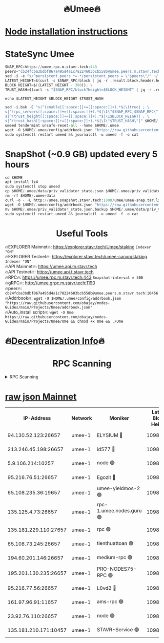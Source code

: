 <h1 align="center"> 🔥Umee🔥</h1>


[Node installation instructions](https://github.com/obajay/nodes-Guides/tree/main/Projects/Umee)
=
# StateSync Umee
```python
SNAP_RPC=https://umee.rpc.m.stavr.tech:443
peers="cb24fcba3bdbf867a495d4a1c78224603bcb558b@umee.peers.m.stavr.tech:10456"
sed -i -e "s/^persistent_peers *=.*/persistent_peers = \"$peers\"/" ~/.umee/config/config.toml
LATEST_HEIGHT=$(curl -s $SNAP_RPC/block | jq -r .result.block.header.height); \
BLOCK_HEIGHT=$((LATEST_HEIGHT - 300)); \
TRUST_HASH=$(curl -s "$SNAP_RPC/block?height=$BLOCK_HEIGHT" | jq -r .result.block_id.hash)

echo $LATEST_HEIGHT $BLOCK_HEIGHT $TRUST_HASH

sed -i.bak -E "s|^(enable[[:space:]]+=[[:space:]]+).*$|\1true| ; \
s|^(rpc_servers[[:space:]]+=[[:space:]]+).*$|\1\"$SNAP_RPC,$SNAP_RPC\"| ; \
s|^(trust_height[[:space:]]+=[[:space:]]+).*$|\1$BLOCK_HEIGHT| ; \
s|^(trust_hash[[:space:]]+=[[:space:]]+).*$|\1\"$TRUST_HASH\"|" $HOME/.umee/config/config.toml
umeed tendermint unsafe-reset-all --home $HOME/.umee
wget -O $HOME/.umee/config/addrbook.json "https://raw.githubusercontent.com/obajay/nodes-Guides/main/Projects/Umee/addrbook.json"
sudo systemctl restart umeed && journalctl -u umeed -f -o cat
```
# SnapShot (~0.9 GB) updated every 5 hours
```python
cd $HOME
apt install lz4
sudo systemctl stop umeed
cp $HOME/.umee/data/priv_validator_state.json $HOME/.umee/priv_validator_state.json.backup
rm -rf $HOME/.umee/data
curl -o - -L http://umee.snapshot.stavr.tech:1000/umee/umee-snap.tar.lz4 | lz4 -c -d - | tar -x -C $HOME/.umee --strip-components 2
wget -O $HOME/.umee/config/addrbook.json "https://raw.githubusercontent.com/obajay/nodes-Guides/main/Projects/Umee/addrbook.json"
mv $HOME/.umee/priv_validator_state.json.backup $HOME/.umee/data/priv_validator_state.json
sudo systemctl restart umeed && journalctl -u umeed -f -o cat
```
 <h1 align="center"> Useful Tools</h1>

🔥EXPLORER Mainnet🔥:      https://explorer.stavr.tech/Umee/staking             `Indexer "ON"` \
🔥EXPLORER Testnet🔥:        https://explorer.stavr.tech/umee-canon/staking      `Indexer "ON"` \
🔥API Mainnet🔥:                   https://umee.api.m.stavr.tech \
🔥API Testnet🔥:                     https://umee.api.t.stavr.tech \
🔥RPC🔥:                           https://umee.rpc.m.stavr.tech:443                     `Snapshot-interval = 300` \
🔥gRPC🔥:                              http://umee.grpc.m.stavr.tech:1190 \
🔥peer🔥:                     `cb24fcba3bdbf867a495d4a1c78224603bcb558b@umee.peers.m.stavr.tech:10456` \
🔥Addrbook🔥:    ```wget -O $HOME/.umee/config/addrbook.json "https://raw.githubusercontent.com/obajay/nodes-Guides/main/Projects/Umee/addrbook.json"``` \
🔥Auto_install script🔥: ```wget -O Ume https://raw.githubusercontent.com/obajay/nodes-Guides/main/Projects/Umee/Ume && chmod +x Ume && ./Ume```

🔥[Decentralization Info](https://github.com/obajay/StateSync-snapshots/tree/main/Projects/Umee/Decentralization)🔥
=

<h1 align="center"> RPC Scanning</h1>

<details>
<summary>RPC Scanning</summary>

<h2 align="center"> We scan nodes in real time every 4 hours. And we provide the final result of RPC endpoints.
We cannot influence the operation of these nodes in any way. </h2>


```python
If Voting Power is higher than 0 --> then the Node is a validator of the network and may be subject to attack and be a potential threat to the chain.
```
```python
We marked such validators with a red symbol
```

</details>

[raw json Mainnet](https://rpc-check.umeem.stavr.tech/umeem/rpc-umeem-result.json)
=



<table><tr><th>IP-Address</th><th>Network</th><th>Moniker</th><th>Latest Block Height</th><th>Earliest Block Height</th><th>Catching Up</th><th>Tx Index</th><th>Voting Power</th><th>Scan Time</th></tr><tr><td>94.130.52.123:26657</td><td>umee-1</td><td>ELYSIUM 🔴</td><td>10985931</td><td>3216011</td><td>False</td><td>on</td><td>23217736</td><td>2024-03-12T12:31:40.902367239UTC</td></tr><tr><td>213.246.45.198:26657</td><td>umee-1</td><td>id577 🔴</td><td>10985901</td><td>7100001</td><td>False</td><td>on</td><td>35124374</td><td>2024-03-12T12:28:41.062591966UTC</td></tr><tr><td>5.9.106.214:10257</td><td>umee-1</td><td>node 🟢</td><td>10985922</td><td>7942001</td><td>False</td><td>on</td><td>0</td><td>2024-03-12T12:30:50.503389798UTC</td></tr><tr><td>95.216.76.51:26657</td><td>umee-1</td><td>Egozit 🔴</td><td>10985931</td><td>8262001</td><td>False</td><td>off</td><td>38721856</td><td>2024-03-12T12:31:40.638096693UTC</td></tr><tr><td>65.108.235.36:19657</td><td>umee-1</td><td>umee-yieldmos-2 🟢</td><td>10985886</td><td>9575548</td><td>False</td><td>on</td><td>0</td><td>2024-03-12T12:27:17.027811243UTC</td></tr><tr><td>135.125.4.73:26657</td><td>umee-1</td><td>rpc-1.umee.nodes.guru 🟢</td><td>10985931</td><td>10691018</td><td>False</td><td>on</td><td>0</td><td>2024-03-12T12:31:41.136471432UTC</td></tr><tr><td>135.181.229.110:27657</td><td>umee-1</td><td>rpc 🟢</td><td>10985895</td><td>10754071</td><td>False</td><td>on</td><td>0</td><td>2024-03-12T12:28:07.906407146UTC</td></tr><tr><td>65.108.73.245:26657</td><td>umee-1</td><td>tienthuattoan 🟢</td><td>10985911</td><td>10787155</td><td>False</td><td>on</td><td>0</td><td>2024-03-12T12:29:42.231772163UTC</td></tr><tr><td>194.60.201.146:26657</td><td>umee-1</td><td>medium-rpc 🟢</td><td>10980083</td><td>10823243</td><td>False</td><td>on</td><td>0</td><td>2024-03-12T12:28:52.528566281UTC</td></tr><tr><td>195.201.130.235:26657</td><td>umee-1</td><td>PRO-NODES75-RPC 🟢</td><td>10985921</td><td>10885921</td><td>False</td><td>on</td><td>0</td><td>2024-03-12T12:30:42.142024911UTC</td></tr><tr><td>95.216.77.56:26657</td><td>umee-1</td><td>L0vd2 🔴</td><td>10985941</td><td>10885941</td><td>False</td><td>off</td><td>38464905</td><td>2024-03-12T12:32:39.924287852UTC</td></tr><tr><td>161.97.96.91:11657</td><td>umee-1</td><td>ams-rpc 🟢</td><td>10985941</td><td>10929930</td><td>False</td><td>on</td><td>0</td><td>2024-03-12T12:32:40.188231926UTC</td></tr><tr><td>23.92.76.110:26657</td><td>umee-1</td><td>node 🟢</td><td>10985953</td><td>10938001</td><td>False</td><td>on</td><td>0</td><td>2024-03-12T12:33:48.274085270UTC</td></tr><tr><td>135.181.210.171:10457</td><td>umee-1</td><td>STAVR-Service 🟢</td><td>10985931</td><td>10983001</td><td>False</td><td>on</td><td>0</td><td>2024-03-12T12:32:00.417982784UTC</td></tr></table>
